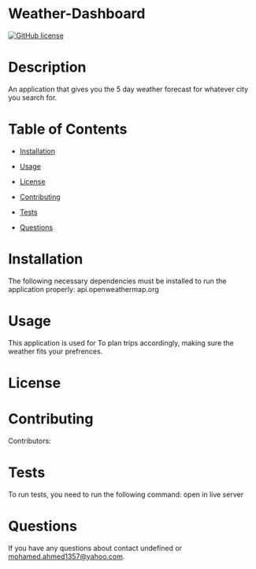 # Weather-Dashboard
  [![GitHub license](https://img.shields.io/badge/license-MIT-blue.svg)](https://github.com/undefined/Weather-Dashboard)
  
  # Description
  An application that gives you the 5 day weather forecast for whatever city you search for.
 
  # Table of Contents 
 
  * [Installation](#installation)
  * [Usage](#usage)
  * [License](#license)
  
  * [Contributing](#contributing)
  * [Tests](#tests)
  
  * [Questions](#questions)
  
  # Installation
  
  The following necessary dependencies must be installed to run the application properly: api.openweathermap.org
  # Usage
 
  ​This application is used for To plan trips accordingly, making sure the weather fits your prefrences.
  # License
  
  # Contributing
 
  ​Contributors: 
  # Tests
  
  To run tests, you need to run the following command: open in live server
 
  # Questions
  If you have any questions about contact undefined or mohamed.ahmed1357@yahoo.com.
